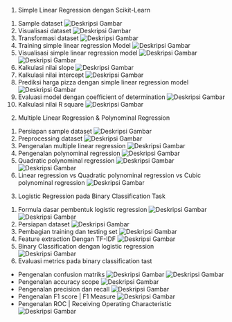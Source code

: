 1.	Simple Linear Regression dengan Scikit-Learn
1)	Sample dataset 
![Deskripsi Gambar](images/gambar_tugas2/Picture1.png)
2)	Visualisasi dataset
![Deskripsi Gambar](images/gambar_tugas2/Picture2.png)
3)	Transformasi dataset 
![Deskripsi Gambar](images/gambar_tugas2/Picture3.png)
4)	Training simple linear regression Model 
 ![Deskripsi Gambar](images/gambar_tugas2/Picture4.png)
5)	Visualisasi simple linear regression model 
 ![Deskripsi Gambar](images/gambar_tugas2/Picture5.png)
 ![Deskripsi Gambar](images/gambar_tugas2/Picture6.png)
6)	Kalkulasi nilai slope
 ![Deskripsi Gambar](images/gambar_tugas2/Picture7.png)
7)	Kalkulasi nilai intercept 
 ![Deskripsi Gambar](images/gambar_tugas2/Picture8.png)
8)	Prediksi harga pizza dengan simple linear regression model 
 ![Deskripsi Gambar](images/gambar_tugas2/Picture9.png)
9)	Evaluasi model dengan coefficient of determination 
 ![Deskripsi Gambar](images/gambar_tugas2/Picture10.png)
10)	Kalkulasi nilai R square
 ![Deskripsi Gambar](images/gambar_tugas2/Picture11.png)
 
2.	Multiple Linear Regression & Polynominal Regression 
1)	Persiapan sample dataset 
 ![Deskripsi Gambar](images/gambar_tugas2/Picture12.png)
2)	Preprocessing dataset 
 ![Deskripsi Gambar](images/gambar_tugas2/Picture13.png)
3)	Pengenalan multiple linear regression 
 ![Deskripsi Gambar](images/gambar_tugas2/Picture14.png)
4)	Pengenalan polynominal regression 
 ![Deskripsi Gambar](images/gambar_tugas2/Picture15.png)
5)	Quadratic polynominal regression 
 ![Deskripsi Gambar](images/gambar_tugas2/Picture16.png)
 ![Deskripsi Gambar](images/gambar_tugas2/Picture17.png)
6)	Linear regression vs Quadratic polynominal regression vs Cubic polynominal regression 
 ![Deskripsi Gambar](images/gambar_tugas2/Picture18.png)
3.	Logistic Regression pada Binary Classification Task
1)	Formula dasar pembentuk logistic regression 
 ![Deskripsi Gambar](images/gambar_tugas2/Picture19.png)
 ![Deskripsi Gambar](images/gambar_tugas2/Picture20.png)
2)	Persiapan dataset
 ![Deskripsi Gambar](images/gambar_tugas2/Picture21.png)
3)	Pembagian training dan testing set 
 ![Deskripsi Gambar](images/gambar_tugas2/Picture22.png)
4)	Feature extraction Dengan TF-IDF
 ![Deskripsi Gambar](images/gambar_tugas2/Picture23.png)
5)	Binary Classification dengan logistic regression \
 ![Deskripsi Gambar](images/gambar_tugas2/Picture24.png)
6)	Evaluasi metrics pada binary classification tast 
-	Pengenalan confusion matriks 
 ![Deskripsi Gambar](images/gambar_tugas2/Picture25.png)
 ![Deskripsi Gambar](images/gambar_tugas2/Picture26.png)
-	Pengenalan accuracy scope 
 ![Deskripsi Gambar](images/gambar_tugas2/Picture27.png)
-	Pengenalan precision dan recall
 ![Deskripsi Gambar](images/gambar_tugas2/Picture28.png)
-	Pengenalan F1 score | F1 Measure
 ![Deskripsi Gambar](images/gambar_tugas2/Picture29.png)
-	Pengenalan ROC | Receiving Operating Characteristic 
 ![Deskripsi Gambar](images/gambar_tugas2/Picture30.png)
